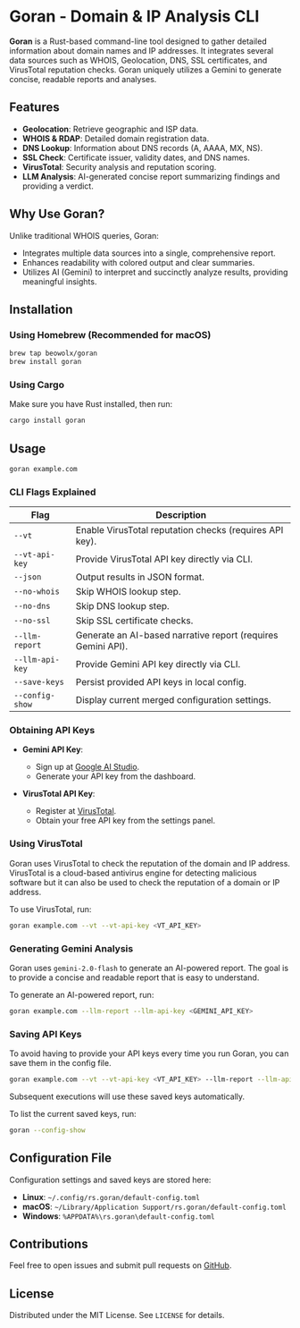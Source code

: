 # Goran - Domain & IP Analysis CLI

**Goran** is a Rust-based command-line tool designed to gather detailed information about domain names and IP addresses. It integrates several data sources such as WHOIS, Geolocation, DNS, SSL certificates, and VirusTotal reputation checks. Goran uniquely utilizes a Gemini to generate concise, readable reports and analyses.

## Features
- **Geolocation**: Retrieve geographic and ISP data.
- **WHOIS & RDAP**: Detailed domain registration data.
- **DNS Lookup**: Information about DNS records (A, AAAA, MX, NS).
- **SSL Check**: Certificate issuer, validity dates, and DNS names.
- **VirusTotal**: Security analysis and reputation scoring.
- **LLM Analysis**: AI-generated concise report summarizing findings and providing a verdict.

## Why Use Goran?
Unlike traditional WHOIS queries, Goran:
- Integrates multiple data sources into a single, comprehensive report.
- Enhances readability with colored output and clear summaries.
- Utilizes AI (Gemini) to interpret and succinctly analyze results, providing meaningful insights.

## Installation

### Using Homebrew (Recommended for macOS)
```sh
brew tap beowolx/goran
brew install goran
```

### Using Cargo
Make sure you have Rust installed, then run:
```sh
cargo install goran
```

## Usage
```sh
goran example.com
```

### CLI Flags Explained
| Flag                     | Description                                                |
|--------------------------|------------------------------------------------------------|
| `--vt`                   | Enable VirusTotal reputation checks (requires API key).    |
| `--vt-api-key`           | Provide VirusTotal API key directly via CLI.               |
| `--json`                 | Output results in JSON format.                             |
| `--no-whois`             | Skip WHOIS lookup step.                                    |
| `--no-dns`               | Skip DNS lookup step.                                      |
| `--no-ssl`               | Skip SSL certificate checks.                               |
| `--llm-report`           | Generate an AI-based narrative report (requires Gemini API).|
| `--llm-api-key`          | Provide Gemini API key directly via CLI.                   |
| `--save-keys`            | Persist provided API keys in local config.                 |
| `--config-show`          | Display current merged configuration settings.             |

### Obtaining API Keys

- **Gemini API Key**:
  - Sign up at [Google AI Studio](https://ai.google.dev/gemini-api/docs/api-key).
  - Generate your API key from the dashboard.

- **VirusTotal API Key**:
  - Register at [VirusTotal](https://www.virustotal.com/gui/join-us).
  - Obtain your free API key from the settings panel.

### Using VirusTotal
Goran uses VirusTotal to check the reputation of the domain and IP address. VirusTotal is a cloud-based antivirus engine for detecting malicious software but it can also be used to check the reputation of a domain or IP address.

To use VirusTotal, run:
```sh
goran example.com --vt --vt-api-key <VT_API_KEY>
```

### Generating Gemini Analysis
Goran uses `gemini-2.0-flash` to generate an AI-powered report. The goal is to provide a concise and readable report that is easy to understand.

To generate an AI-powered report, run:

```sh
goran example.com --llm-report --llm-api-key <GEMINI_API_KEY>
```

### Saving API Keys
To avoid having to provide your API keys every time you run Goran, you can save them in the config file.

```sh
goran example.com --vt --vt-api-key <VT_API_KEY> --llm-report --llm-api-key <GEMINI_API_KEY> --save-keys
```

Subsequent executions will use these saved keys automatically.

To list the current saved keys, run:

```sh
goran --config-show
```

## Configuration File
Configuration settings and saved keys are stored here:
- **Linux**: `~/.config/rs.goran/default-config.toml`
- **macOS**: `~/Library/Application Support/rs.goran/default-config.toml`
- **Windows**: `%APPDATA%\rs.goran\default-config.toml`

## Contributions
Feel free to open issues and submit pull requests on [GitHub](https://github.com/beowolx/goran).

## License
Distributed under the MIT License. See `LICENSE` for details.
